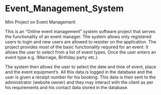 # Event_Management_System
Mini Project on Event Management


This is an “Online event management” system software project that serves the functionality of an event manager. The system allows only registered users to login and new users are allowed to resister on the application. The project provides most of the basic functionality required for an event. It allows the user to select from a list of event types. Once the user enters an event type e.g. (Marriage, Birthday party etc.).

The system then allows the user to select the date and time of event, place and the event equipment’s. All this data is logged in the database and the user is given a receipt number for his booking. This data is then sent to the administrator (website owner) and they may interact with the client as per his requirements and his contact data stored in the database.

